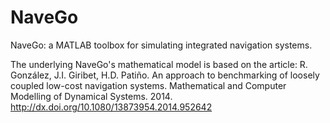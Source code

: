 NaveGo
======

NaveGo: a MATLAB toolbox for simulating integrated navigation systems.

The underlying NaveGo's mathematical model is based on the article: R. González, J.I. Giribet, H.D. Patiño. An approach to benchmarking of loosely coupled low-cost navigation systems. Mathematical and Computer Modelling of Dynamical Systems. 2014. http://dx.doi.org/10.1080/13873954.2014.952642
